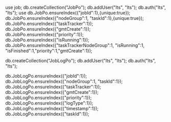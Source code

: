 


use job;
db.createCollection("JobPo");
db.addUser("lts", "lts");
db.auth("lts", "lts");
use
db.JobPo.ensureIndex({"jobId":1},{unique:true});
db.JobPo.ensureIndex({"nodeGroup":1, "taskId":1},{unique:true});
db.JobPo.ensureIndex({"taskTracker":1});
db.JobPo.ensureIndex({"gmtCreate":1});
db.JobPo.ensureIndex({"priority":1});
db.JobPo.ensureIndex({"isRunning":1});
db.JobPo.ensureIndex({"taskTrackerNodeGroup":1, "isRunning":1, "isFinished":1,"priority":1,"gmtCreate":1});


db.createCollection("JobLogPo");
db.addUser("lts", "lts");
db.auth("lts", "lts");

db.JobLogPo.ensureIndex({"jobId":1});
db.JobLogPo.ensureIndex({"nodeGroup":1, "taskId":1});
db.JobLogPo.ensureIndex({"taskTracker":1});
db.JobLogPo.ensureIndex({"gmtCreate":1});
db.JobLogPo.ensureIndex({"priority":1});
db.JobLogPo.ensureIndex({"logType":1});
db.JobLogPo.ensureIndex({"timestamp":1});
db.JobLogPo.ensureIndex({"taskId":1});

